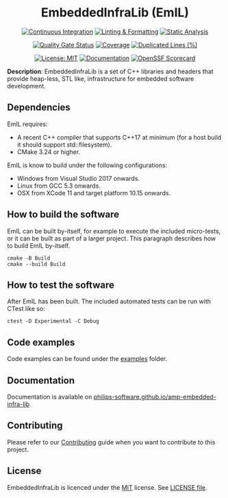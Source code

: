 <div style="text-align: center;">

# EmbeddedInfraLib (EmIL)

[![Continuous Integration](https://github.com/philips-software/embeddedinfralib/workflows/Continuous%20Integration/badge.svg)](https://github.com/philips-software/embeddedinfralib/actions) [![Linting & Formatting](https://github.com/philips-software/amp-embedded-infra-lib/actions/workflows/linting-formatting.yml/badge.svg)](https://github.com/philips-software/amp-embedded-infra-lib/actions/workflows/linting-formatting.yml) [![Static Analysis](https://github.com/philips-software/amp-embedded-infra-lib/actions/workflows/static-analysis.yml/badge.svg)](https://github.com/philips-software/amp-embedded-infra-lib/actions/workflows/static-analysis.yml)

[![Quality Gate Status](https://sonarcloud.io/api/project_badges/measure?project=philips-software_embeddedinfralib&metric=alert_status)](https://sonarcloud.io/dashboard?id=philips-software_embeddedinfralib) [![Coverage](https://sonarcloud.io/api/project_badges/measure?project=philips-software_embeddedinfralib&metric=coverage)](https://sonarcloud.io/dashboard?id=philips-software_embeddedinfralib) [![Duplicated Lines (%)](https://sonarcloud.io/api/project_badges/measure?project=philips-software_embeddedinfralib&metric=duplicated_lines_density)](https://sonarcloud.io/summary/new_code?id=philips-software_embeddedinfralib)

[![License: MIT](https://img.shields.io/badge/License-MIT-brightgreen.svg)](https://choosealicense.com/licenses/mit/) [![Documentation](https://img.shields.io/website?down_message=offline&label=Documentation&up_message=online&url=https%3A%2F%2Fimg.shields.io%2Fwebsite-up-down-green-red%2Fhttps%2Fphilips-software.github.io%2amp-embedded-infra-lib.svg)](https://philips-software.github.io/amp-embedded-infra-lib/) [![OpenSSF Scorecard](https://api.securityscorecards.dev/projects/github.com/philips-software/amp-embedded-infra-lib/badge)](https://api.securityscorecards.dev/projects/github.com/philips-software/amp-embedded-infra-lib)
</div>

**Description**: EmbeddedInfraLib is a set of C++ libraries and headers that provide heap-less, STL like, infrastructure for embedded software development.

## Dependencies

EmIL requires:
- A recent C++ compiler that supports C++17 at minimum (for a host build it should support std::filesystem).
- CMake 3.24 or higher.

EmIL is know to build under the following configurations:
- Windows from Visual Studio 2017 onwards.
- Linux from GCC 5.3 onwards.
- OSX from XCode 11 and target platform 10.15 onwards.

## How to build the software

EmIL can be built by-itself, for example to execute the included micro-tests, or it can be built as part of a larger project. This paragraph describes how to build EmIL by-itself.

```
cmake -B Build
cmake --build Build
```

## How to test the software

After EmIL has been built. The included automated tests can be run with CTest like so:

```
ctest -D Experimental -C Debug
```

## Code examples

Code examples can be found under the [examples](examples) folder.

## Documentation

Documentation is available on [philips-software.github.io/amp-embedded-infra-lib](https://philips-software.github.io/amp-embedded-infra-lib/).

## Contributing

Please refer to our [Contributing](CONTRIBUTING.md) guide when you want to contribute to this project.

## License

EmbeddedInfraLib is licenced under the [MIT](https://choosealicense.com/licenses/mit/) license. See [LICENSE file](LICENSE.md).
